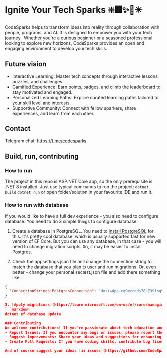 # Ignite Your Tech Sparks ❇️🎆✨🎇✴️
CodeSparks helps to transform ideas into reality through collaboration with people, programs, and AI.
It is designed to empower you with your tech journey. ‍ Whether you're a curious beginner or a seasoned professional looking to explore new horizons, CodeSparks provides an open and engaging environment to develop your tech skills.

## Future vision
* Interactive Learning: Master tech concepts through interactive lessons, puzzles, and challenges.
* Gamified Experience: Earn points, badges, and climb the leaderboard to stay motivated and engaged.
* Personalized Learning Paths: Explore curated learning paths tailored to your skill level and interests.
* Supportive Community: Connect with fellow sparkers, share experiences, and learn from each other.

## Contact
Telegram chat: https://t.me/codesparks



## Build, run, contributing
### How to run
The project in this repo is ASP.NET Core app, so the only prerequisite is .NET 8 installed. Just use typical commands to run the project:
`dotnet build`
`dotnet run`
or open folder/solution in your favourite IDE and run it.

### How to run with database
If you would like to have a full dev experience - you also need to configure database.
You need to do 3 simple things to configure database:
1. Create a database in PostgreSQL.
You need to [install PostgreSQL](https://www.postgresql.org/download/) for this. It's pretty cool database, which is usually supported fast for new version of EF Core. But you can use any database, in that case - you will need to change migration scripts. So, it may be easier to install Postgres.
   
2. Check the appsettings.json file and change the connection string to match the database that you plan to user and run migrations.
Or, even better - change your personal secrest.json file and add there something like:
```json
{
  "ConnectionStrings:PostgresConnection": "Host=dpg-cq9mcrdds78s739fng50-a.oregon-postgres.render.com;Port=5432;Database=sql_db_s0e5;Username=sql_db_s0e5_user;Password=FObdGBdZ4V9iJZcY7BCEQ6Xj0zJlArBI"
}

3. [Apply migrations](https://learn.microsoft.com/en-us/ef/core/managing-schemas/migrations/applying?tabs=dotnet-core-cli) with
```markdown
dotnet ef database update

### Contributing
We welcome contributions! If you're passionate about tech education and want to help us make CodeSparks even better, feel free to:
- Report Issues: If you encounter any bugs or issues, please report them through the GitHub issue tracker.
- Suggest Improvements: Share your ideas and suggestions for enhancing the platform.
- Create Pull Requests: If you have coding skills, contribute bug fixes or new features through pull requests.

And of course suggest your ideas [in issues](https://github.com/CodeSparks-org/CodeSparks/issues) or on [codesparks.org](https://codesparks.org/Sparks/Create?category=Idea)
